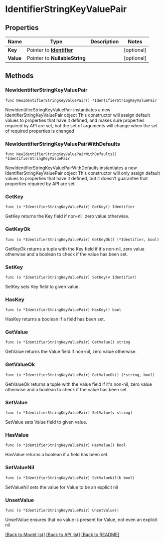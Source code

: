 # IdentifierStringKeyValuePair

## Properties

Name | Type | Description | Notes
------------ | ------------- | ------------- | -------------
**Key** | Pointer to [**Identifier**](Identifier.md) |  | [optional] 
**Value** | Pointer to **NullableString** |  | [optional] 

## Methods

### NewIdentifierStringKeyValuePair

`func NewIdentifierStringKeyValuePair() *IdentifierStringKeyValuePair`

NewIdentifierStringKeyValuePair instantiates a new IdentifierStringKeyValuePair object
This constructor will assign default values to properties that have it defined,
and makes sure properties required by API are set, but the set of arguments
will change when the set of required properties is changed

### NewIdentifierStringKeyValuePairWithDefaults

`func NewIdentifierStringKeyValuePairWithDefaults() *IdentifierStringKeyValuePair`

NewIdentifierStringKeyValuePairWithDefaults instantiates a new IdentifierStringKeyValuePair object
This constructor will only assign default values to properties that have it defined,
but it doesn't guarantee that properties required by API are set

### GetKey

`func (o *IdentifierStringKeyValuePair) GetKey() Identifier`

GetKey returns the Key field if non-nil, zero value otherwise.

### GetKeyOk

`func (o *IdentifierStringKeyValuePair) GetKeyOk() (*Identifier, bool)`

GetKeyOk returns a tuple with the Key field if it's non-nil, zero value otherwise
and a boolean to check if the value has been set.

### SetKey

`func (o *IdentifierStringKeyValuePair) SetKey(v Identifier)`

SetKey sets Key field to given value.

### HasKey

`func (o *IdentifierStringKeyValuePair) HasKey() bool`

HasKey returns a boolean if a field has been set.

### GetValue

`func (o *IdentifierStringKeyValuePair) GetValue() string`

GetValue returns the Value field if non-nil, zero value otherwise.

### GetValueOk

`func (o *IdentifierStringKeyValuePair) GetValueOk() (*string, bool)`

GetValueOk returns a tuple with the Value field if it's non-nil, zero value otherwise
and a boolean to check if the value has been set.

### SetValue

`func (o *IdentifierStringKeyValuePair) SetValue(v string)`

SetValue sets Value field to given value.

### HasValue

`func (o *IdentifierStringKeyValuePair) HasValue() bool`

HasValue returns a boolean if a field has been set.

### SetValueNil

`func (o *IdentifierStringKeyValuePair) SetValueNil(b bool)`

 SetValueNil sets the value for Value to be an explicit nil

### UnsetValue
`func (o *IdentifierStringKeyValuePair) UnsetValue()`

UnsetValue ensures that no value is present for Value, not even an explicit nil

[[Back to Model list]](../README.md#documentation-for-models) [[Back to API list]](../README.md#documentation-for-api-endpoints) [[Back to README]](../README.md)


